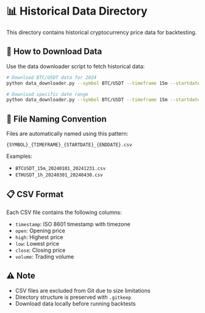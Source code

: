 # 📊 Historical Data Directory

This directory contains historical cryptocurrency price data for backtesting.

## 🔄 How to Download Data

Use the data downloader script to fetch historical data:

```bash
# Download BTC/USDT data for 2024
python data_downloader.py --symbol BTC/USDT --timeframe 15m --startdate 2024-01-01 --enddate 2024-12-31

# Download specific date range
python data_downloader.py --symbol BTC/USDT --timeframe 15m --startdate 2024-03-01 --enddate 2024-04-30
```

## 📁 File Naming Convention

Files are automatically named using this pattern:
```
{SYMBOL}_{TIMEFRAME}_{STARTDATE}_{ENDDATE}.csv
```

Examples:
- `BTCUSDT_15m_20240101_20241231.csv`
- `ETHUSDT_1h_20240301_20240430.csv`

## 📋 CSV Format

Each CSV file contains the following columns:
- `timestamp`: ISO 8601 timestamp with timezone
- `open`: Opening price
- `high`: Highest price
- `low`: Lowest price
- `close`: Closing price
- `volume`: Trading volume

## ⚠️ Note

- CSV files are excluded from Git due to size limitations
- Directory structure is preserved with `.gitkeep`
- Download data locally before running backtests
